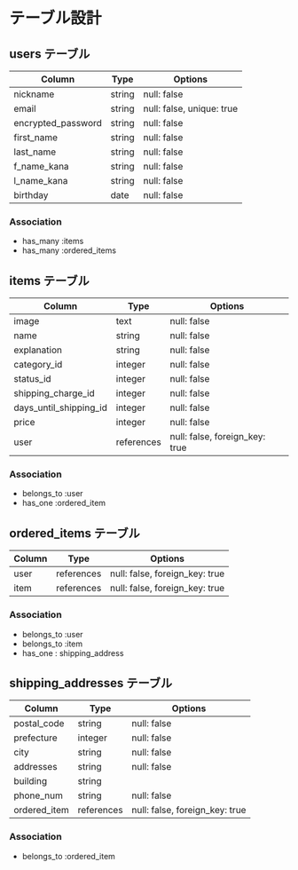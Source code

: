 # テーブル設計

## users テーブル

| Column             | Type    | Options                   |
| ------------------ | ------- | ------------------------- |
| nickname           | string  | null: false               |
| email              | string  | null: false, unique: true |
| encrypted_password | string  | null: false               |
| first_name         | string  | null: false               |
| last_name          | string  | null: false               |
| f_name_kana        | string  | null: false               |
| l_name_kana        | string  | null: false               |
| birthday           | date    | null: false               |

### Association

- has_many :items
- has_many :ordered_items

## items テーブル

| Column                 | Type       | Options                        |
| ---------------------- | ---------- | ------------------------------ |
| image                  | text       | null: false                    |
| name                   | string     | null: false                    |
| explanation            | string     | null: false                    |
| category_id            | integer    | null: false                    |
| status_id              | integer    | null: false                    |
| shipping_charge_id     | integer    | null: false                    |
| days_until_shipping_id | integer    | null: false                    |
| price                  | integer    | null: false                    |
| user                   | references | null: false, foreign_key: true |

### Association

- belongs_to :user
- has_one :ordered_item

## ordered_items テーブル

| Column | Type       | Options                        |
| ------ | ---------- | ------------------------------ |
| user   | references | null: false, foreign_key: true |
| item   | references | null: false, foreign_key: true |

### Association

- belongs_to :user
- belongs_to :item
- has_one : shipping_address

## shipping_addresses テーブル

| Column       | Type       | Options                        |
| ------------ | ---------- | ------------------------------ |
| postal_code  | string     | null: false                    |
| prefecture   | integer    | null: false                    |
| city         | string     | null: false                    |
| addresses    | string     | null: false                    |
| building     | string     |                                |
| phone_num    | string     | null: false                    |
| ordered_item | references | null: false, foreign_key: true |

### Association

- belongs_to :ordered_item